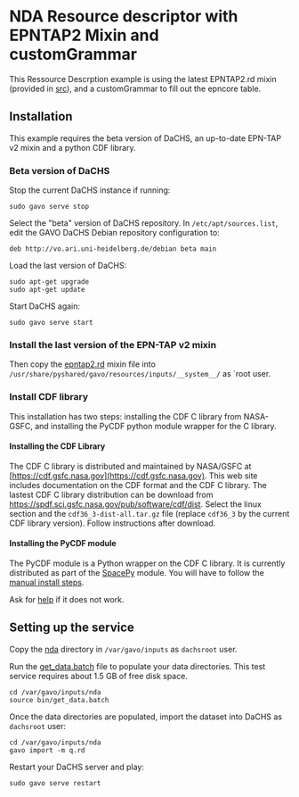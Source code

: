 # NDA Resource descriptor with EPNTAP2 Mixin and customGrammar

This Ressource Descrption example is using the latest EPNTAP2.rd mixin 
(provided in [src](src)), and a customGrammar to fill out the epncore table.

## Installation

This example requires the beta version of DaCHS, an up-to-date EPN-TAP v2 mixin 
and a python CDF library. 

### Beta version of DaCHS

Stop the current DaCHS instance if running:
```
sudo gavo serve stop
```
Select the "beta" version of DaCHS repository. In `/etc/apt/sources.list`, edit
the GAVO DaCHS Debian repository configuration to:
```
deb http://vo.ari.uni-heidelberg.de/debian beta main
```
Load the last version of DaCHS:
```
sudo apt-get upgrade
sudo apt-get update
```
Start DaCHS again:
```
sudo gavo serve start
```

### Install the last version of the EPN-TAP v2 mixin 

Then copy the [epntap2.rd](src/epntap2.rd) mixin file into 
`/usr/share/pyshared/gavo/resources/inputs/__system__/` as `root user.

### Install CDF library

This installation has two steps: installing the CDF C library from NASA-GSFC, 
and installing the PyCDF python module wrapper for the C library.

#### Installing the CDF Library
The CDF C library is distributed and maintained by NASA/GSFC at 
[https://cdf.gsfc.nasa.gov](https://cdf.gsfc.nasa.gov). This web site includes 
documentation on the CDF format and the CDF C library. The lastest CDF C library
distribution can be download from 
https://spdf.sci.gsfc.nasa.gov/pub/software/cdf/dist. Select the linux section
and the `cdf36_3-dist-all.tar.gz` file (replace `cdf36_3` by the current CDF 
library version). Follow instructions after download.

#### Installing the PyCDF module
The PyCDF module is a Python wrapper on the CDF C library. It is currently 
distributed as part of the [SpacePy](https://pythonhosted.org/SpacePy/) module.
You will have to follow the [manual install 
steps](https://pythonhosted.org/SpacePy/install_linux.html). 

Ask for [help](mailto:support.vespa@obspm.fr) if it does not work. 

## Setting up the service

Copy the [nda](nda) directory in `/var/gavo/inputs` as `dachsroot` user.

Run the [get_data.batch](nda/bin/get_data.batch) file to populate your data 
directories. This test service requires about 1.5 GB of free disk space.  
```
cd /var/gavo/inputs/nda
source bin/get_data.batch
```

Once the data directories are populated, import the dataset into DaCHS as 
`dachsroot` user:
```
cd /var/gavo/inputs/nda
gavo import -m q.rd
```
Restart your DaCHS server and play:
```
sudo gavo serve restart
```



